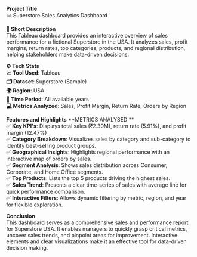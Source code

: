**Project Title**  
📊 Superstore Sales Analytics Dashboard

**📌 Short Description**  
This Tableau dashboard provides an interactive overview of sales performance for a fictional Superstore in the USA. It analyzes sales, profit margins, return rates, top categories, products, and regional distribution, helping stakeholders make data-driven decisions.

**⚙️ Tech Stats**   
**📈 Tool Used**: Tableau  
**🗂️ Dataset**: Superstore (Sample)  
**🌍 Region**: USA  
**📅 Time Period**: All available years  
**💻 Metrics Analyzed**: Sales, Profit Margin, Return Rate, Orders by Region  

**Features and Highlights**
**METRICS ANALYSED **  
✅ **Key KPI's**: Displays total sales (₹2.30M), return rate (5.91%), and profit margin (12.47%)     
✅ **Category Breakdown**: Visualizes sales by category and sub-category to identify best-selling product groups.  
✅ **Geographical Insights**: Highlights regional performance with an interactive map of orders by sales.  
✅ **Segment Analysis**: Shows sales distribution across Consumer, Corporate, and Home Office segments.  
✅ **Top Products**: Lists the top 5 products driving the highest sales.  
✅ **Sales Trend**: Presents a clear time-series of sales with average line for quick performance comparison.  
✅ **Interactive Filters**: Allows dynamic filtering by metric, region, and year for flexible exploration.  



**Conclusion**  
This dashboard serves as a comprehensive sales and performance report for Superstore USA. It enables managers to quickly grasp critical metrics, uncover sales trends, and pinpoint areas for improvement. Interactive elements and clear visualizations make it an effective tool for data-driven decision making.


